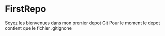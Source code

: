 # FirstRepo
Soyez les bienvenues dans mon premier depot Git 
Pour le moment le depot contient que le fichier .gitignone 
